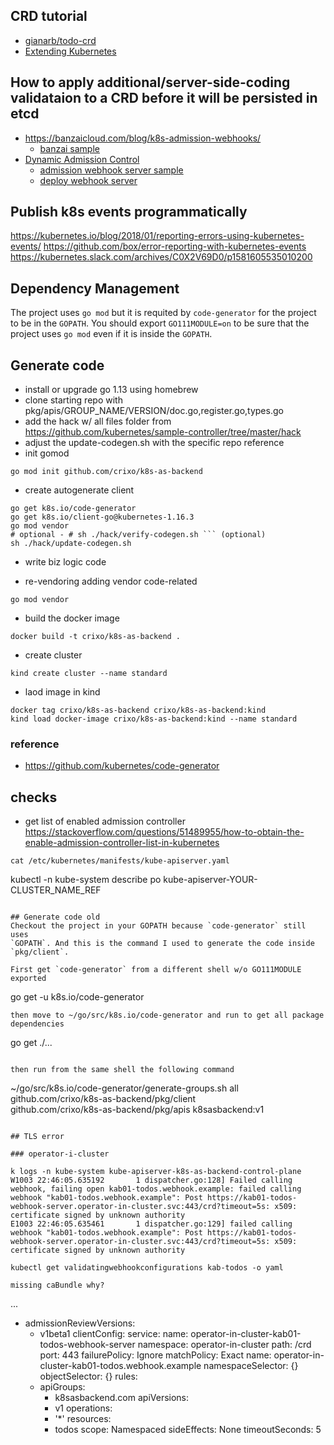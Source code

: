 
## CRD tutorial
- [gianarb/todo-crd](https://github.com/gianarb/todo-crd)
- [Extending Kubernetes](https://get.oreilly.com/ind_extending-kubernetes.html)

## How to apply additional/server-side-coding validataion to a CRD before it will be persisted in etcd

- https://banzaicloud.com/blog/k8s-admission-webhooks/
  - [banzai sample](https://github.com/banzaicloud/admission-webhook-example)
- [Dynamic Admission Control](https://kubernetes.io/docs/reference/access-authn-authz/extensible-admission-controllers)
  - [admission webhook server sample](https://github.com/kubernetes/kubernetes/blob/v1.13.0/test/images/webhook/main.go)
  - [deploy webhook server](https://github.com/kubernetes/kubernetes/blob/v1.15.0/test/e2e/apimachinery/webhook.go#L301)


## Publish k8s events programmatically
https://kubernetes.io/blog/2018/01/reporting-errors-using-kubernetes-events/
https://github.com/box/error-reporting-with-kubernetes-events
https://kubernetes.slack.com/archives/C0X2V69D0/p1581605535010200


## Dependency Management
The project uses `go mod` but it is requited by `code-generator` for the project
to be in the `GOPATH`. You should export `GO111MODULE=on` to be sure that the
project uses `go mod` even if it is inside the `GOPATH`.


## Generate code
- install or upgrade go 1.13 using homebrew
- clone starting repo with pkg/apis/GROUP_NAME/VERSION/doc.go,register.go,types.go
- add the hack w/ all files folder from https://github.com/kubernetes/sample-controller/tree/master/hack
- adjust the update-codegen.sh with the specific repo reference
- init gomod
```
go mod init github.com/crixo/k8s-as-backend
```
- create autogenerate client
```
go get k8s.io/code-generator
go get k8s.io/client-go@kubernetes-1.16.3
go mod vendor
# optional - # sh ./hack/verify-codegen.sh ``` (optional)
sh ./hack/update-codegen.sh 
```

- write biz logic code

- re-vendoring adding vendor code-related
```
go mod vendor
```

- build the docker image
```
docker build -t crixo/k8s-as-backend .
```

- create cluster
```
kind create cluster --name standard
```

- laod image in kind
```
docker tag crixo/k8s-as-backend crixo/k8s-as-backend:kind
kind load docker-image crixo/k8s-as-backend:kind --name standard
```

### reference
- https://github.com/kubernetes/code-generator

## checks
- get list of enabled admission controller
https://stackoverflow.com/questions/51489955/how-to-obtain-the-enable-admission-controller-list-in-kubernetes
```in console on the control-plane
cat /etc/kubernetes/manifests/kube-apiserver.yaml
```
kubectl -n kube-system describe po kube-apiserver-YOUR-CLUSTER_NAME_REF  
```

## Generate code old
Checkout the project in your GOPATH because `code-generator` still uses
`GOPATH`. And this is the command I used to generate the code inside
`pkg/client`.

First get `code-generator` from a different shell w/o GO111MODULE exported
```
go get -u k8s.io/code-generator
```
then move to ~/go/src/k8s.io/code-generator and run to get all package dependencies
```
go get ./...
```

then run from the same shell the following command

```
~/go/src/k8s.io/code-generator/generate-groups.sh all \
    github.com/crixo/k8s-as-backend/pkg/client \
    github.com/crixo/k8s-as-backend/pkg/apis k8sasbackend:v1
```

## TLS error

### operator-i-cluster

k logs -n kube-system kube-apiserver-k8s-as-backend-control-plane
W1003 22:46:05.635192       1 dispatcher.go:128] Failed calling webhook, failing open kab01-todos.webhook.example: failed calling webhook "kab01-todos.webhook.example": Post https://kab01-todos-webhook-server.operator-in-cluster.svc:443/crd?timeout=5s: x509: certificate signed by unknown authority
E1003 22:46:05.635461       1 dispatcher.go:129] failed calling webhook "kab01-todos.webhook.example": Post https://kab01-todos-webhook-server.operator-in-cluster.svc:443/crd?timeout=5s: x509: certificate signed by unknown authority

kubectl get validatingwebhookconfigurations kab-todos -o yaml

missing caBundle why?
```
...
- admissionReviewVersions:
  - v1beta1
  clientConfig:
    service:
      name: operator-in-cluster-kab01-todos-webhook-server
      namespace: operator-in-cluster
      path: /crd
      port: 443
  failurePolicy: Ignore
  matchPolicy: Exact
  name: operator-in-cluster-kab01-todos.webhook.example
  namespaceSelector: {}
  objectSelector: {}
  rules:
  - apiGroups:
    - k8sasbackend.com
    apiVersions:
    - v1
    operations:
    - '*'
    resources:
    - todos
    scope: Namespaced
  sideEffects: None
  timeoutSeconds: 5
```
